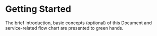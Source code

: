 ﻿# Getting Started

The brief introduction, basic concepts (optional) of this Document and service-related flow chart are presented to green hands.

